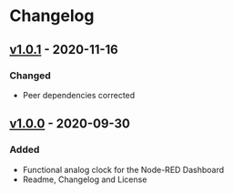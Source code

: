 # Changelog

## [v1.0.1] - 2020-11-16

### Changed
- Peer dependencies corrected

## [v1.0.0] - 2020-09-30

### Added
- Functional analog clock for the Node-RED Dashboard
- Readme, Changelog and License

[v1.0.1]: https://github.com/patrickknabe/node-red-contrib-ui-clock/compare/v1.0.0...v1.0.1
[v1.0.0]: https://github.com/patrickknabe/node-red-contrib-ui-clock/releases/tag/v1.0.0